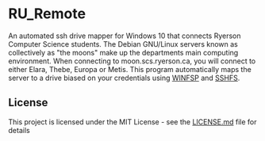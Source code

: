# RU_Remote
An automated ssh drive mapper for Windows 10 that connects Ryerson Computer Science students. The Debian GNU/Linux servers known as collectively as "the moons" make up the departments main computing environment. When connecting to moon.scs.ryerson.ca, you will connect to either Elara, Thebe, Europa or Metis. This program automatically maps the server to a drive biased on your credentials using [WINFSP](https://github.com/billziss-gh/winfsp) and [SSHFS](https://github.com/billziss-gh/sshfs-win).

## License
This project is licensed under the MIT License - see the [LICENSE.md](LICENSE) file for details
